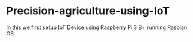 # Precision-agriculture-using-IoT
In this we first setup IoT Device using Raspberry Pi 3 B+ running Rasbian OS
